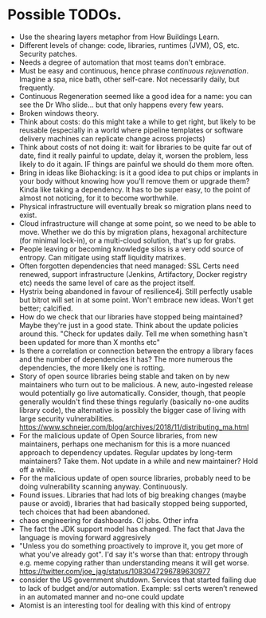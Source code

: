 # Possible TODOs.

* Use the shearing layers metaphor from How Buildings Learn.
* Different levels of change: code, libraries, runtimes (JVM), OS, etc. Security patches.
* Needs a degree of automation that most teams don't embrace.
* Must be easy and continuous, hence phrase _continuous rejuvenation_. Imagine a spa, nice bath, other self-care. Not necessarily daily, but frequently.
* Continuous Regeneration seemed like a good idea for a name: you can see the Dr Who slide... but that only happens every few years.
* Broken windows theory.
* Think about costs: do this might take a while to get right, but likely to be reusable (especially in a world where pipeline templates or software delivery machines can replicate change across projects)
* Think about costs of not doing it: wait for libraries to be quite far out of date, find it really painful to update, delay it, worsen the problem, less likely to do it again. IF things are painful we should do them more often.
* Bring in ideas like Biohacking: is it a good idea to put chips or implants in your body without knowing how you'll remove them or upgrade them? Kinda like taking a dependency. It has to be super easy, to the point of almost not noticing, for it to become worthwhile.
* Physical infrastructure will eventually break so migration plans need to exist.
* Cloud infrastructure will change at some point, so we need to be able to move. Whether we do this by migration plans, hexagonal architecture (for minimal lock-in), or a multi-cloud solution, that's up for grabs.
* People leaving or becoming knowledge silos is a very odd source of entropy. Can mitigate using staff liquidity matrixes.
* Often forgotten dependencies that need managed: SSL Certs need renewed, support infrastructure (Jenkins, Artifactory, Docker registry etc) needs the same level of care as the project itself.
* Hystrix being abandoned in favour of resilience4j. Still perfectly usable but bitrot will set in at some point. Won't embrace new ideas. Won't get better; calcified.
* How do we check that our libraries have stopped being maintained? Maybe they're just in a good state. Think about the update policies around this. "Check for updates daily. Tell me when something hasn't been updated for more than X months etc"
* Is there a correlation or connection between the entropy a library faces and the number of dependencies it has? The more numerous the dependencies, the more likely one is rotting.
* Story of open source libraries being stable and taken on by new maintainers who turn out to be malicious. A new, auto-ingested release would potentially go live automatically. Consider, though, that people generally wouldn't find these things regularly (basically no-one audits library code), the alternative is possibly the bigger case of living with large security vulnerabilities. https://www.schneier.com/blog/archives/2018/11/distributing_ma.html
* For the malicious update of Open Source libraries, from new maintainers, perhaps one mechanism for this is a more nuanced approach to dependency updates. Regular updates by long-term maintainers? Take them. Not update in a while and new maintainer? Hold off a while.
* For the malicious update of open source libraries, probably need to be doing vulnerability scanning anyway. Continuously.
* Found issues. Libraries that had lots of big breaking changes (maybe pause or avoid), libraries that had basically stopped being supported, tech choices that had been abandoned.
* chaos engineering for dashboards. CI jobs. Other infra
* The fact the JDK support model has changed. The fact that Java the language is moving forward aggresively
* "Unless you do something proactively to improve it, you get more of what you've already got". I'd say it's worse than that: entropy through e.g. meme copying rather than understanding means it will get worse. https://twitter.com/joe_jag/status/1083047296789630977
* consider the US government shutdown. Services that started failing due to lack of budget and/or automation. Example: ssl certs weren’t renewed in an automated manner and no-one could update
* Atomist is an interesting tool for dealing with this kind of entropy
